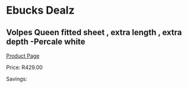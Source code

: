 
# Ebucks Dealz
## Volpes Queen fitted sheet , extra length , extra depth -Percale white
[Product Page](https://www.ebucks.com/web/shop/productSelected.do?prodId=489062777&catId=704984344)

Price: R429.00

Savings: 


	